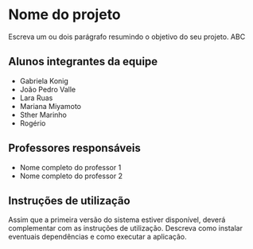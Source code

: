 # Nome do projeto

Escreva um ou dois parágrafo resumindo o objetivo do seu projeto. ABC

## Alunos integrantes da equipe

* Gabriela Konig
* João Pedro Valle
* Lara Ruas
* Mariana Miyamoto
* Sther Marinho
* Rogério

## Professores responsáveis

* Nome completo do professor 1
* Nome completo do professor 2

## Instruções de utilização

Assim que a primeira versão do sistema estiver disponível, deverá complementar com as instruções de utilização. Descreva como instalar eventuais dependências e como executar a aplicação.
